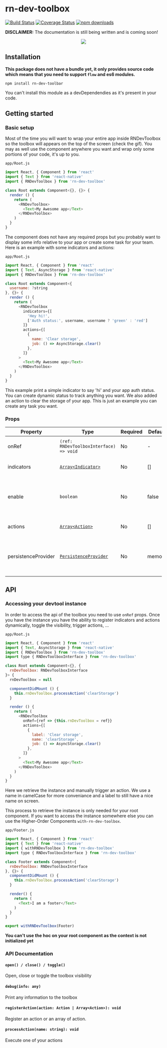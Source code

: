 # rn-dev-toolbox

[![Build Status](https://travis-ci.org/mbret/rn-dev-toolbox.svg?branch=master)](https://travis-ci.org/mbret/rn-dev-toolbox)
[![Coverage Status](https://coveralls.io/repos/github/mbret/rn-dev-toolbox/badge.svg?branch=master)](https://coveralls.io/github/mbret/rn-dev-toolbox?branch=master)
[![npm downloads](https://img.shields.io/npm/dt/rn-dev-toolbox.svg)](https://www.npmjs.com/package/rn-dev-toolbox)

**DISCLAIMER:** The documentation is still being written and is coming soon!

<p align="center">
  <img src="https://github.com/mbret/rn-dev-toolbox/raw/master/docs/demo.gif">
</p>


## Installation
**This package does not have a bundle yet, it only provides source code which means that you need to support `flow` and es6 modules.**
```
npm install rn-dev-toolbar
```
You can't install this module as a devDependendies as it's present in your code.


## Getting started
### Basic setup
Most of the time you will want to wrap your entire app inside RNDevToolbox so the
toolbox will appears on the top of the screen (check the gif). You may as well use the component anywhere you want
and wrap only some portions of your code, it's up to you.

`app/Root.js`
````javascript
import React, { Component } from 'react'
import { Text } from 'react-native'
import { RNDevToolbox } from 'rn-dev-toolbox'

class Root extends Component<{}, {}> {
  render () {
    return (
      <RNDevToolbox>
        <Text>My Awesome app</Text>
      </RNDevToolbox>
    )
  }
}
````
The component does not have any required props but you probably want to display some info relative to
your app or create some task for your team. Here is an example with some indicators and actions:

`app/Root.js`
````javascript
import React, { Component } from 'react'
import { Text, AsyncStorage } from 'react-native'
import { RNDevToolbox } from 'rn-dev-toolbox'

class Root extends Component<{
  username: ?string
}, {}> {
  render () {
    return (
      <RNDevToolbox
        indicators={[
          'Hey hi!',
          ['Auth status:', username, username ? 'green' : 'red']
        ]}
        actions={[
          {
            name: 'Clear storage',
            job: () => AsyncStorage.clear()
          },
        ]}
      >
        <Text>My Awesome app</Text>
      </RNDevToolbox>
    )
  }
}
````
This example print a simple indicator to say 'hi' and your app auth status. You can create dynamic status to track anything you want.
We also added an action to clear the storage of your app. This is just an example you can create any task you want.

### Props
Property | Type | Required | Default | Description
--- | --- | --- | --- | ---
onRef | `(ref: RNDevToolboxInterface) => void` | No | - | Retrieve the component instance
indicators | [`Array<Indicator>`](https://github.com/mbret/rn-dev-toolbox/blob/master/src/types.js) | No | [] | Declare a list of indicators
enable | `boolean` | No | false | Force the devtool (useful if you want to have it on production)
actions | [`Array<Action>`](https://github.com/mbret/rn-dev-toolbox/blob/master/src/types.js) | No | [] | Declare a list of actions
persistenceProvider | [`PersistenceProvider`](https://github.com/mbret/rn-dev-toolbox/blob/master/src/types.js) | No | memory | Use another provider to persist the devtool state

## API
### Accessing your devtool instance
In order to access the api of the toolbox you need to use `onRef` props. Once you have the instance you have the ability
to register indicators and actions dynamically, toggle the visibility, trigger actions, ...

`app/Root.js`
````javascript
import React, { Component } from 'react'
import { Text, AsyncStorage } from 'react-native'
import { RNDevToolbox } from 'rn-dev-toolbox'
import type { RNDevToolboxInterface } from 'rn-dev-toolbox'

class Root extends Component<{}, {
  rnDevToolbox: RNDevToolboxInterface
}> {
  rnDevToolbox = null

  componentDidMount () {
    this.rnDevToolbox.processAction('clearStorage')
  }

  render () {
    return (
      <RNDevToolbox
        onRef={ref => {this.rnDevToolbox = ref}}
        actions={[
          {
            label: 'Clear storage',
            name: 'clearStorage',
            job: () => AsyncStorage.clear()
          },
        ]}
      >
        <Text>My Awesome app</Text>
      </RNDevToolbox>
    )
  }
}
````
Here we retrieve the instance and manually trigger an action. We use a name in camelCase for more
conveniance and a label to still have a nice name on screen.

This process to retrieve the instance is only needed for your root component. If you want to
access the instance somewhere else you can use the Higher-Order Components `with-rn-dev-toolbox`.

`app/Footer.js`
````javascript
import React, { Component } from 'react'
import { Text } from 'react-native'
import { withRNDevToolbox } from 'rn-dev-toolbox'
import type { RNDevToolboxInterface } from 'rn-dev-toolbox'

class Footer extends Component<{
  rnDevToolbox: RNDevToolboxInterface
}, {}> {
  componentDidMount () {
    this.rnDevToolbox.processAction('clearStorage')
  }

  render() {
    return (
      <Text>I am a footer</Text>
    )
  }
}

export withRNDevToolbox(Footer)
````
**You can't use the hoc on your root component as the context is not initialized yet**

### API Documentation

#### `open() / close() / toggle()`

Open, close or toggle the toolbox visibility

#### `debug(info: any)`

Print any information to the toolbox


#### `registerAction(action: Action | Array<Action>): void`
Register an action or an array of action.

#### `processAction(name: string): void`
Execute one of your actions



